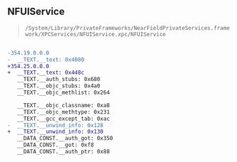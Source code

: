 ## NFUIService

> `/System/Library/PrivateFrameworks/NearFieldPrivateServices.framework/XPCServices/NFUIService.xpc/NFUIService`

```diff

-354.19.0.0.0
-  __TEXT.__text: 0x4080
+354.25.0.0.0
+  __TEXT.__text: 0x448c
   __TEXT.__auth_stubs: 0x680
   __TEXT.__objc_stubs: 0x4a0
   __TEXT.__objc_methlist: 0x264

   __TEXT.__objc_classname: 0xa8
   __TEXT.__objc_methtype: 0x231
   __TEXT.__gcc_except_tab: 0xac
-  __TEXT.__unwind_info: 0x128
+  __TEXT.__unwind_info: 0x130
   __DATA_CONST.__auth_got: 0x350
   __DATA_CONST.__got: 0xf8
   __DATA_CONST.__auth_ptr: 0x88

```
